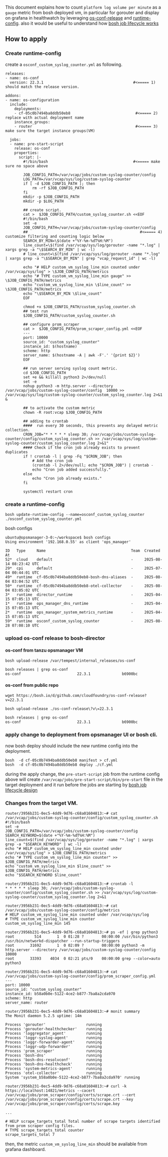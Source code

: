 


This document explains how to count `platform log volume per minute` as a `gauge` metric from bosh deployed vm, in particular for gorouter and display on grafana in healthwatch by leveraging [os-conf-release](https://github.com/cloudfoundry/os-conf-release) and [runtime-config](https://bosh.io/docs/runtime-config/). also it would be useful to understand how [bosh job lifecycle works](https://bosh.io/docs/job-lifecycle/)


## How to apply

### Create runtime-config
create a `osconf_custom_syslog_counter.yml` as following.

```
releases:
- name: os-conf
  version: 22.3.1                                        #<===== 1) should match the release version.

addons:
- name: os-configuration
  include:
    deployments:
    - cf-05c0b7494ba8ddb50eb8                             #<===== 2) replace with actual deployment name
    instance_groups:
    - router                                              #<===== 3) make sure the target instance groups(VM)

  jobs:
  - name: pre-start-script
    release: os-conf
    properties:
      script: |-
        #!/bin/bash                                      #<===== make sure no space above
        
        JOB_CONFIG_PATH=/var/vcap/jobs/custom-syslog-counter/config
        LOG_PATH=/var/vcap/sys/log/custom-syslog-counter
        if [ -d $JOB_CONFIG_PATH ]; then
            rm -rf $JOB_CONFIG_PATH
        fi
        mkdir -p $JOB_CONFIG_PATH
        mkdir -p $LOG_PATH

        ## create script.
        cat >  $JOB_CONFIG_PATH/custom_syslog_counter.sh <<EOF
        #!/bin/bash
        set -e
        JOB_CONFIG_PATH=/var/vcap/jobs/custom-syslog-counter/config
        ##                                                  #<===== 4) customize filtering and counting logic below
        SEARCH_BY_MIN=\$(date +"%Y-%m-%dT%H:%M")
        line_count=\$(find /var/vcap/sys/log/gorouter -name "*.log" | xargs grep -a "\$SEARCH_BY_MIN" | wc -l) 
        # line_count=\$(find /var/vcap/sys/log/gorouter -name "*.log" | xargs grep -a "\$SEARCH_BY_MIN" | grep "vcap_request_id" | wc -l)

        echo "# HELP custom_vm_syslog_line_min counted under /var/vcap/sys/log" > \$JOB_CONFIG_PATH/metrics
        echo "# TYPE custom_vm_syslog_line_min gauge" >> \$JOB_CONFIG_PATH/metrics
        echo "custom_vm_syslog_line_min \$line_count" >> \$JOB_CONFIG_PATH/metrics
        echo "\$SEARCH_BY_MIN \$line_count"
        EOF
        
        chmod +x $JOB_CONFIG_PATH/custom_syslog_counter.sh
        ## test run
        $JOB_CONFIG_PATH/custom_syslog_counter.sh

        ## configure prom_scraper
        cat >  $JOB_CONFIG_PATH/prom_scraper_config.yml <<EOF
        ---
        port: 10000
        source_id: "custom_syslog_counter"
        instance_id: $(hostname)
        scheme: http
        server_name: $(hostname -A | awk -F'.' '{print $2}')
        EOF

        ## run server serving syslog count metric.
        cd $JOB_CONFIG_PATH
        set +e && killall python3 2>/dev/null
        set -e
        nohup python3 -m http.server --directory /var/vcap/jobs/custom-syslog-counter/config  10000 >> /var/vcap/sys/log/custom-syslog-counter/custom_syslog_counter.log 2>&1 &

        ## to activate the custom metric
        chown -R root:vcap $JOB_CONFIG_PATH

        ## adding to crontab
        ####  run every 30 seconds, this prevents any delayed metric collection.
        CRON_JOB="* * * * * sleep 30; /var/vcap/jobs/custom-syslog-counter/config/custom_syslog_counter.sh >> /var/vcap/sys/log/custom-syslog-counter/custom_syslog_counter.log 2>&1"
        #### Check if the cron job already exists to prevent duplicates
        if ! crontab -l | grep -Fq "$CRON_JOB"; then
            # Add the cron job
            (crontab -l 2>/dev/null; echo "$CRON_JOB") | crontab -
            echo "Cron job added successfully."
        else
            echo "Cron job already exists."
        fi

        systemctl restart cron
```

### create a runtime-config
```
bosh update-runtime-config --name=osconf_custom_syslog_counter ./osconf_custom_syslog_counter.yml
```

bosh configs
```
ubuntu@opsmanager-3-0:~/workspace$ bosh configs
Using environment '192.168.0.55' as client 'ops_manager'

ID   Type     Name                                      Team  Created At
52*  cloud    default                                   -     2025-08-14 08:23:42 UTC
29*  cpi      default                                   -     2025-07-04 00:44:01 UTC
49*  runtime  cf-05c0b7494ba8ddb50eb8-bosh-dns-aliases  -     2025-08-04 03:04:52 UTC
50*  runtime  cf-05c0b7494ba8ddb50eb8-otel-collector    -     2025-08-04 03:05:02 UTC
3*   runtime  director_runtime                          -     2025-04-15 07:05:13 UTC
1*   runtime  ops_manager_dns_runtime                   -     2025-04-15 07:05:13 UTC
2*   runtime  ops_manager_system_metrics_runtime        -     2025-04-15 07:05:13 UTC
59*  runtime  osconf_custom_syslog_counter              -     2025-08-28 07:08:10 UTC
```

### upload os-conf release to bosh-director

#### os-conf from tanzu opsmanager VM
```
bosh upload-release /var/tempest/internal_releases/os-conf

bosh releases | grep os-conf
os-conf                        	22.3.1             	b6900bc

```

#### os-conf from public repo
```
wget https://bosh.io/d/github.com/cloudfoundry/os-conf-release?v=22.3.1
```

```
bosh upload-release ./os-conf-release\?v\=22.3.1

bosh releases | grep os-conf
os-conf                        	22.3.1            	b6900bc

```
### apply change to deployment from opsmanager UI or bosh cli.

now bosh deploy should include the new runtime config into the deployment. 

```
bosh  -d cf-05c0b7494ba8ddb50eb8 manifest > cf.yml
bosh  -d cf-05c0b7494ba8ddb50eb8 deploy ./cf.yml
```

during the apply change, the `pre-start-script` job from the runtime config above will create `/var/vcap/jobs/pre-start-script/bin/pre-start` file in the target deployment and it run before the jobs are starting by [bosh job lifecycle design](https://bosh.io/docs/job-lifecycle/)



### Changes from the target VM.

```
router/3956b231-0ec5-4dd9-9d76-c68a01604813:~# cat /var/vcap/jobs/custom-syslog-counter/config/custom_syslog_counter.sh
#!/bin/bash
set -e
JOB_CONFIG_PATH=/var/vcap/jobs/custom-syslog-counter/config
SEARCH_KEYWORD=$(date +"%Y-%m-%dT%H:%M")
line_count=$(find /var/vcap/sys/log/gorouter -name "*.log" | xargs grep -a "$SEARCH_KEYWORD" | wc -l)
echo "# HELP custom_vm_syslog_line_min counted under /var/vcap/sys/log" > $JOB_CONFIG_PATH/metrics
echo "# TYPE custom_vm_syslog_line_min counter" >> $JOB_CONFIG_PATH/metrics
echo "custom_vm_syslog_line_min $line_count" >> $JOB_CONFIG_PATH/metrics
echo "$SEARCH_KEYWORD $line_count"
```


```
router/3956b231-0ec5-4dd9-9d76-c68a01604813:~# crontab -l
* * * * * sleep 30; /var/vcap/jobs/custom-syslog-counter/config/custom_syslog_counter.sh >> /var/vcap/sys/log/custom-syslog-counter/custom_syslog_counter.log 2>&1
```

```
router/3956b231-0ec5-4dd9-9d76-c68a01604813:~# cat /var/vcap/jobs/custom-syslog-counter/config/metrics
# HELP custom_vm_syslog_line_min counted under /var/vcap/sys/log
# TYPE custom_vm_syslog_line_min counter
custom_vm_syslog_line_min 145
```

```
router/3956b231-0ec5-4dd9-9d76-c68a01604813:~# ps -ef | grep python3
root         514       1  0 01:28 ?        00:00:00 /usr/bin/python3 /usr/bin/networkd-dispatcher --run-startup-triggers
root       31692       1  0 02:09 ?        00:00:00 python3 -m http.server --directory /var/vcap/jobs/custom-syslog-counter/config 10000
root       33393    4034  0 02:21 pts/0    00:00:00 grep --color=auto python3
```

```
router/3956b231-0ec5-4dd9-9d76-c68a01604813:~# cat /var/vcap/jobs/custom-syslog-counter/config/prom_scraper_config.yml
---
port: 10000
source_id: "custom_syslog_counter"
instance_id: b58a0b0e-5122-4ce2-b877-7ba8a2cda970
scheme: http
server_name: router
```




```
router/3956b231-0ec5-4dd9-9d76-c68a01604813:~# monit summary
The Monit daemon 5.2.5 uptime: 14m

Process 'gorouter'                  running
Process 'gorouter-healthchecker'    running
Process 'loggregator_agent'         running
Process 'loggr-syslog-agent'        running
Process 'loggr-forwarder-agent'     running
Process 'loggr-udp-forwarder'       running
Process 'prom_scraper'              running
Process 'bosh-dns'                  running
Process 'bosh-dns-resolvconf'       running
Process 'bosh-dns-healthcheck'      running
Process 'system-metrics-agent'      running
Process 'otel-collector'            running
System 'system_b58a0b0e-5122-4ce2-b877-7ba8a2cda970' running
```


```
router/3956b231-0ec5-4dd9-9d76-c68a01604813:~# curl -k https://localhost:14821/metrics --cacert /var/vcap/jobs/prom_scraper/config/certs/scrape.crt --cert /var/vcap/jobs/prom_scraper/config/certs/scrape.crt --key /var/vcap/jobs/prom_scraper/config/certs/scrape.key

...

# HELP scrape_targets_total Total number of scrape targets identified from prom scraper config files.
# TYPE scrape_targets_total counter
scrape_targets_total 7
```

then, the metric `custom_vm_syslog_line_min` should be available from grafana dashboard.
